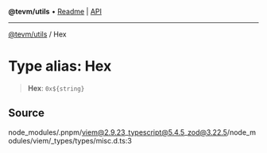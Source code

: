 **@tevm/utils** • [Readme](../README.md) \| [API](../globals.md)

***

[@tevm/utils](../README.md) / Hex

# Type alias: Hex

> **Hex**: ```0x${string}```

## Source

node\_modules/.pnpm/viem@2.9.23\_typescript@5.4.5\_zod@3.22.5/node\_modules/viem/\_types/types/misc.d.ts:3
